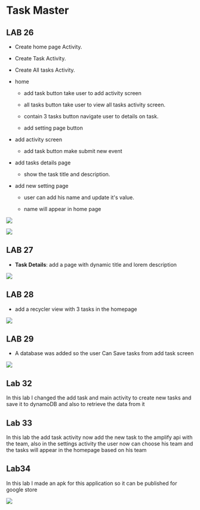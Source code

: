 # Task Master



## LAB 26

* Create home page Activity.
  
* Create Task Activity.
  
* Create All tasks Activity.

* home
  
    * add task button take user to add activity screen
      
    * all tasks button take user to view all tasks activity screen.
      
    * contain 3 tasks button navigate user to details on task.
    * add setting page button
    
* add activity screen
  
    * add task button make submit new event
    
* add tasks details page
  
    * show the task title and description.
    
* add new setting page
  
    * user can add his name and update it's value.
      
    * name will appear in home page

![](screenshots/lab26_home.png)


![](screenshots/Screenshot_1628447419.png)

## LAB 27

- **Task Details**: add a page with dynamic title and lorem description

![](screenshots/Screenshot_1628538384.png)

## LAB 28

* add a recycler view with 3 tasks in the homepage 

![](screenshots/lab28_home.png)

## LAB 29

* A database was added so the user Can Save tasks from add task screen

![](./screenshots/lab29_home.png)

## Lab 32

In this lab I changed the add task and main activity to create new tasks and save it to dynamoDB and also to retrieve the data from it

## Lab 33

In this lab the add task activity now add the new task to the amplify api with the team,
also in the settings activity the user now can choose his team and the tasks will appear in the homepage based on his team

## Lab34

In this lab I made an apk for this application so it can be published for google store

![](./screenshots/apk.JPG)
